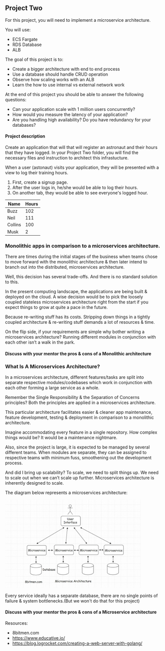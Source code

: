 ## Project Two

For this project, you will need to implement a microservice architecture. 

You will use:
* ECS Fargate
* RDS Database <!-- or dynamo -->
* ALB

The goal of this project is to: 
* Create a bigger architecture with end to end process
* Use a database should handle CRUD operation
* Observe how scaling works with an ALB
* Learn the how to use internal vs external network work

At the end of this project you should be able to answer the following questions:
* Can your application scale with 1 million users concurrently?
* How would you measure the latency of your application?
* Are you handling high availability? Do you have redundancy for your databases?

#### Project description
Create an application that will that will register an astronaut and their hours that they have logged. In your Project Two folder, you will find the necessary files and instruction to architect this infrastucture. 

When a user (astonaut) visits your application, they will be presented with a view to log their training hours.
1. First, create a signup page.
1. After the user logs in, he/she would be able to log their hours.
1. On another tab, they would be able to see everyone's logged hour.

| Name      | Hours |
| ----------- | ----------- |
| Buzz      | 102       |
| Neil   | 111        |
| Collins   | 100        |
| Musk   | 2        |

### Monolithic apps in comparison to a microservices architecture.

There are times during the initial stages of the business when teams chose to move forward with the monolithic architecture & then later intend to branch out into the distributed, microservices architecture.

Well, this decision has several trade-offs. And there is no standard solution to this.

In the present computing landscape, the applications are being built & deployed on the cloud. A wise decision would be to pick the loosely coupled stateless microservices architecture right from the start if you expect things to grow at quite a pace in the future.

Because re-writing stuff has its costs. Stripping down things in a tightly coupled architecture & re-writing stuff demands a lot of resources & time.

On the flip side, if your requirements are simple why bother writing a microservices architecture? Running different modules in conjunction with each other isn’t a walk in the park.

#### Discuss with your mentor the pros & cons of a Monolithic architecture  

### What Is A Microservices Architecture? #
In a microservices architecture, different features/tasks are split into separate respective modules/codebases which work in conjunction with each other forming a large service as a whole.

Remember the Single Responsibility & the Separation of Concerns principles? Both the principles are applied in a microservices architecture.

This particular architecture facilitates easier & cleaner app maintenance, feature development, testing & deployment in comparison to a monolithic architecture.

Imagine accommodating every feature in a single repository. How complex things would be? It would be a maintenance nightmare.

Also, since the project is large, it is expected to be managed by several different teams. When modules are separate, they can be assigned to respective teams with minimum fuss, smoothening out the development process.

And did I bring up scalability? To scale, we need to split things up. We need to scale out when we can’t scale up further. Microservices architecture is inherently designed to scale.

The diagram below represents a microservices architecture:

<img src="../readme_files/micro.jpeg" width="440"/>   

Every service ideally has a separate database, there are no single points of failure & system bottlenecks.(But we won't do that for this project)

#### Discuss with your mentor the pros & cons of a Microservice architecture  



Resources: 
- 8bitmen.com
- https://www.educative.io/
- https://blog.logrocket.com/creating-a-web-server-with-golang/